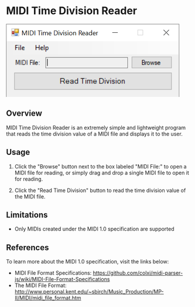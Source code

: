 # MIDI Time Division Reader

![Program Screenshot](program_screenshot.png)

Overview
------------

MIDI Time Division Reader is an extremely simple and lightweight program that reads the time division value of a MIDI file and displays it to the user.

Usage
------------

1. Click the "Browse" button next to the box labeled "MIDI File:" to open a MIDI file for reading, or simply drag and drop a single MIDI file to open it for reading.

2. Click the "Read Time Division" button to read the time division value of the MIDI file.

Limitations
------------

- Only MIDIs created under the MIDI 1.0 specification are supported

References
------------

To learn more about the MIDI 1.0 specification, visit the links below:
- MIDI File Format Specifications: https://github.com/colxi/midi-parser-js/wiki/MIDI-File-Format-Specifications
- The MIDI File Format: http://www.personal.kent.edu/~sbirch/Music_Production/MP-II/MIDI/midi_file_format.htm
